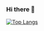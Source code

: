 ### Hi there 👋

[![Top Langs](https://github-readme-stats.vercel.app/api/top-langs/?username=daichi1123&hide=blade,HTML,CSS&theme=github_dark
)](https://github.com/anuraghazra/github-readme-stats)

<!--
**daichi1123/daichi1123** is a ✨ _special_ ✨ repository because its `README.md` (this file) appears on your GitHub profile.

Here are some ideas to get you started:

- 🔭 I’m currently working on ...
- 🌱 I’m currently learning ...
- 👯 I’m looking to collaborate on ...
- 🤔 I’m looking for help with ...
- 💬 Ask me about ...
- 📫 How to reach me: ...
- 😄 Pronouns: ...
- ⚡ Fun fact: ...
-->

